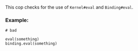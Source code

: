 This cop checks for the use of `Kernel#eval` and `Binding#eval`.

### Example:

    # bad

    eval(something)
    binding.eval(something)